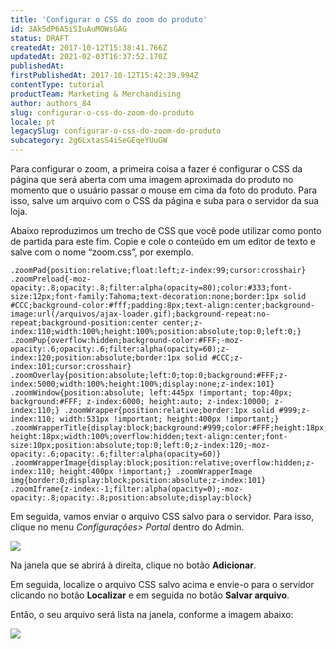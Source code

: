 ```yaml
---
title: 'Configurar o CSS do zoom do produto'
id: 3Ak5dP6A5iSIuAuMOWsGAG
status: DRAFT
createdAt: 2017-10-12T15:38:41.766Z
updatedAt: 2021-02-03T16:37:52.170Z
publishedAt: 
firstPublishedAt: 2017-10-12T15:42:39.994Z
contentType: tutorial
productTeam: Marketing & Merchandising
author: authors_84
slug: configurar-o-css-do-zoom-do-produto
locale: pt
legacySlug: configurar-o-css-do-zoom-do-produto
subcategory: 2g6LxtasS4iSeGEqeYUuGW
---
```


Para configurar o zoom, a primeira coisa a fazer é configurar o CSS da página que será aberta com uma imagem aproximada do produto no momento que o usuário passar o mouse em cima da foto do produto. Para isso, salve um arquivo com o CSS da página e suba para o servidor da sua loja.

Abaixo reproduzimos um trecho de CSS que você pode utilizar como ponto de partida para este fim. Copie e cole o conteúdo em um editor de texto e salve com o nome “zoom.css”, por exemplo.

```
.zoomPad{position:relative;float:left;z-index:99;cursor:crosshair} .zoomPreload{-moz-opacity:.8;opacity:.8;filter:alpha(opacity=80);color:#333;font-size:12px;font-family:Tahoma;text-decoration:none;border:1px solid #CCC;background-color:#fff;padding:8px;text-align:center;background-image:url(/arquivos/ajax-loader.gif);background-repeat:no-repeat;background-position:center center;z-index:110;width:100%;height:100%;position:absolute;top:0;left:0;} .zoomPup{overflow:hidden;background-color:#FFF;-moz-opacity:.6;opacity:.6;filter:alpha(opacity=60);z-index:120;position:absolute;border:1px solid #CCC;z-index:101;cursor:crosshair} .zoomOverlay{position:absolute;left:0;top:0;background:#FFF;z-index:5000;width:100%;height:100%;display:none;z-index:101} .zoomWindow{position:absolute; left:445px !important; top:40px; background:#FFF; z-index:6000; height:auto; z-index:10000; z-index:110;} .zoomWrapper{position:relative;border:1px solid #999;z-index:110; width:531px !important; height:400px !important;} .zoomWrapperTitle{display:block;background:#999;color:#FFF;height:18px;line-height:18px;width:100%;overflow:hidden;text-align:center;font-size:10px;position:absolute;top:0;left:0;z-index:120;-moz-opacity:.6;opacity:.6;filter:alpha(opacity=60)} .zoomWrapperImage{display:block;position:relative;overflow:hidden;z-index:110; height:400px !important;} .zoomWrapperImage img{border:0;display:block;position:absolute;z-index:101} .zoomIframe{z-index:-1;filter:alpha(opacity=0);-moz-opacity:.8;opacity:.8;position:absolute;display:block}
```

Em seguida, vamos enviar o arquivo CSS salvo para o servidor. Para isso, clique no menu _Configurações&gt; Portal_ dentro do Admin.

![](https://images.contentful.com/alneenqid6w5/3uLeF6wpvq4m4Wis48eeE8/4f79bf7753fb25309b670e9ea702a3ad/configuracao_zoom.gif)

Na janela que se abrirá à direita, clique no botão **Adicionar**.

Em seguida, localize o arquivo CSS salvo acima e envie-o para o servidor clicando no botão **Localizar** e em seguida no botão **Salvar arquivo**.

Então, o seu arquivo será lista na janela, conforme a imagem abaixo:

![](https://images.contentful.com/alneenqid6w5/2pWBIqL3So2wm04oU8CyQ8/ab9f623fd28f15e2708cc3fcbecafe03/gerenciador_arq_css-560x373.jpg)
